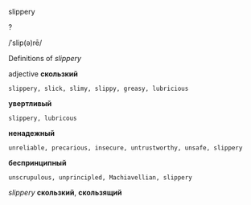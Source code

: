 slippery

?

/ˈslip(ə)rē/

Definitions of _slippery_

adjective
**скользкий**

    slippery, slick, slimy, slippy, greasy, lubricious
**увертливый**

    slippery, lubricous
**ненадежный**

    unreliable, precarious, insecure, untrustworthy, unsafe, slippery
**беспринципный**

    unscrupulous, unprincipled, Machiavellian, slippery

_slippery_
**скользкий**, **скользящий**